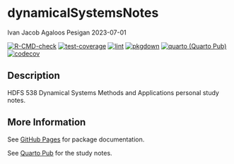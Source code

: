 dynamicalSystemsNotes
================
Ivan Jacob Agaloos Pesigan
2023-07-01

<!-- README.md is generated from README.Rmd. Please edit that file -->
<!-- badges: start -->

[![R-CMD-check](https://github.com/ijapesigan/dynamicalSystemsNotes/workflows/R-CMD-check/badge.svg)](https://github.com/ijapesigan/dynamicalSystemsNotes/actions)
[![test-coverage](https://github.com/ijapesigan/dynamicalSystemsNotes/actions/workflows/test-coverage.yaml/badge.svg)](https://github.com/ijapesigan/dynamicalSystemsNotes/actions/workflows/test-coverage.yaml)
[![lint](https://github.com/ijapesigan/dynamicalSystemsNotes/actions/workflows/lint.yaml/badge.svg)](https://github.com/ijapesigan/dynamicalSystemsNotes/actions/workflows/lint.yaml)
[![pkgdown](https://github.com/ijapesigan/dynamicalSystemsNotes/actions/workflows/pkgdown-gh-pages.yaml/badge.svg)](https://github.com/ijapesigan/dynamicalSystemsNotes/actions/workflows/pkgdown-gh-pages.yaml)
[![quarto (Quarto
Pub)](https://github.com/ijapesigan/dynamicalSystemsNotes/actions/workflows/quarto-quarto-pub.yml/badge.svg)](https://github.com/ijapesigan/dynamicalSystemsNotes/actions/workflows/quarto-quarto-pub.yml)
[![codecov](https://codecov.io/gh/ijapesigan/dynamicalSystemsNotes/branch/main/graph/badge.svg)](https://codecov.io/gh/ijapesigan/dynamicalSystemsNotes)
<!-- badges: end -->

## Description

HDFS 538 Dynamical Systems Methods and Applications personal study
notes.

## More Information

See [GitHub Pages](https://ijapesigan.github.io/dynamicalSystemsNotes)
for package documentation.

See [Quarto Pub](https://ijapesigan.quarto.pub/dynamicalsystemsnotes)
for the study notes.
